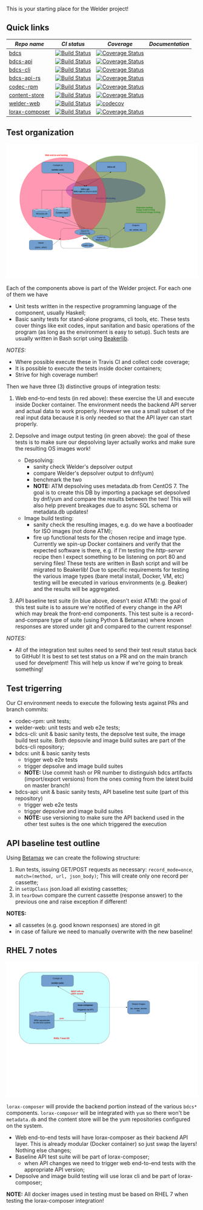 This is your starting place for the Welder project!


Quick links
-----------


| *Repo name* | *CI status* | *Coverage*  | *Documentation* |
|---------------------------------------------------|---|---|---|
| [bdcs](https://github.com/weldr/bdcs) | [![Build Status](https://travis-ci.org/weldr/bdcs.svg?branch=master)](https://travis-ci.org/weldr/bdcs) | [![Coverage Status](https://coveralls.io/repos/github/weldr/bdcs/badge.svg?branch=master)](https://coveralls.io/github/weldr/bdcs?branch=master) |   |
| [bdcs-api](https://github.com/weldr/bdcs-api) | [![Build Status](https://travis-ci.org/weldr/bdcs-api.svg?branch=master)](https://travis-ci.org/weldr/bdcs-api) | [![Coverage Status](https://coveralls.io/repos/github/weldr/bdcs-api/badge.svg?branch=master)](https://coveralls.io/github/weldr/bdcs-api?branch=master) |   |
| [bdcs-cli](https://github.com/weldr/bdcs-cli) | [![Build Status](https://travis-ci.org/weldr/bdcs-cli.svg?branch=master)](https://travis-ci.org/weldr/bdcs-cli) | [![Coverage Status](https://coveralls.io/repos/github/weldr/bdcs-cli/badge.svg?branch=master)](https://coveralls.io/github/weldr/bdcs-cli?branch=master) |   |
| [bdcs-api-rs](https://github.com/weldr/bdcs-api-rs) | [![Build Status](https://travis-ci.org/weldr/bdcs-api-rs.svg?branch=master)](https://travis-ci.org/weldr/bdcs-api-rs) | [![Coverage Status](https://coveralls.io/repos/github/weldr/bdcs-api-rs/badge.svg?branch=master)](https://coveralls.io/github/weldr/bdcs-api-rs?branch=master) |   |
| [codec-rpm](https://github.com/weldr/codec-rpm) | [![Build Status](https://travis-ci.org/weldr/codec-rpm.svg?branch=master)](https://travis-ci.org/weldr/codec-rpm) | [![Coverage Status](https://coveralls.io/repos/github/weldr/codec-rpm/badge.svg?branch=master)](https://coveralls.io/github/weldr/codec-rpm?branch=master) |   |
| [content-store](https://github.com/weldr/content-store) | [![Build Status](https://travis-ci.org/weldr/content-store.svg?branch=master)](https://travis-ci.org/weldr/content-store) | [![Coverage Status](https://coveralls.io/repos/github/weldr/content-store/badge.svg?branch=master)](https://coveralls.io/github/weldr/content-store?branch=master) |   |
| [welder-web](https://github.com/weldr/welder-web) | [![Build Status](https://travis-ci.org/weldr/welder-web.svg?branch=master)](https://travis-ci.org/weldr/welder-web) | [![codecov](https://codecov.io/gh/weldr/welder-web/branch/master/graph/badge.svg)](https://codecov.io/gh/weldr/welder-web) |   |
| [lorax-composer](https://github.com/rhinstaller/lorax) | [![Build Status](https://travis-ci.org/rhinstaller/lorax.svg?branch=lorax-composer)](https://travis-ci.org/rhinstaller/lorax) | [![Coverage Status](https://coveralls.io/repos/github/rhinstaller/lorax/badge.svg?branch=lorax-composer)](https://coveralls.io/github/rhinstaller/lorax?branch=lorax-composer) |   |


Test organization
-----------------

![Testing structure](images/welder_testing.svg "Testing structure")

Each of the components above is part of the Welder project. For each one of them we have

* Unit tests written in the respective programming language of the component, usually Haskell;
* Basic sanity tests for stand-alone programs, cli tools, etc. These tests cover things like
  exit codes, input sanitation and basic operations of the program (as long as the environment
  is easy to setup). Such tests are usually written in Bash script using
  [Beakerlib](https://github.com/beakerlib/beakerlib/).

*NOTES:*

- Where possible execute these in Travis CI and collect code coverage;
- It is possible to execute the tests inside docker containers;
- Strive for high coverage number!


Then we have three (3) distinctive groups of integration tests:

1. Web end-to-end tests (in red above): these exercise the UI and execute inside Docker
   container. The environment needs the backend API server and actual data to work
   properly. However we use a small subset of the real input data because it is only needed
   so that the API layer can start properly.

2. Depsolve and image output testing (in green above): the goal of these tests is to make sure
   our depsolving layer actually works and make sure the resulting OS images work!
   - Depsolving:
     - sanity check Welder's depsolver output
     - compare Welder's depsolver output to dnf(yum)
     - benchmark the two
     - **NOTE:** ATM depsolving uses metadata.db from CentOS 7. The goal is to create this DB by
       importing a package set depsolved by dnf/yum and compare the results between the two!
       This will also help prevent breakages due to async SQL schema or metadata.db updates!
   - Image build testing:
     - sanity check the resulting images, e.g. do we have a bootloader for ISO images (not done ATM);
     - fire up functional tests for the chosen recipe and image type. Currently we spin-up
       Docker containers and verify that the expected software is there, e.g. if I'm testing the
       *http-server* recipe then I expect something to be listening on port 80 and serving files!
       These tests are written in Bash script and will be migrated to Beakerlib! Due to specific
       requirements for testing the various image types (bare metal install, Docker, VM, etc) testing
       will be executed in various environments (e.g. Beaker) and the results will be aggregated.

3. API baseline test suite (in blue above, doesn't exist ATM): the goal of this test suite is to assure we're
   notified of every change in the API which may break the front-end components. This test suite
   is a record-and-compare type of suite (using Python & Betamax) where known responses are
   stored under git and compared to the current response!

*NOTES:*

- All of the integration test suites need to send their test result status back to GitHub!
  It is best to set test status on a PR and on the main branch used for develpment! This
  will help us know if we're going to break something!


Test trigerring
---------------

Our CI environment needs to execute the following tests against PRs and branch commits:

* codec-rpm: unit tests;
* welder-web: unit tests and web e2e tests;
* bdcs-cli: unit & basic sanity tests, the depsolve test suite, the image build test suite.
  Both depsovle and image build suites are part of the bdcs-cli repository;
* bdcs: unit & basic sanity tests
  - trigger web e2e tests
  - trigger depsolve and image build suites
  - **NOTE:** Use commit hash or PR number to distinguish bdcs artifacts (import/export versions)
    from the ones coming from the latest build on master branch!
* bdcs-api: unit & basic sanity tests, API baseline test suite (part of this repository)
  - trigger web e2e tests
  - trigger depsolve and image build suites
  - **NOTE:** use versioning to make sure the API backend used in the other test suites
    is the one which triggered the execution


API baseline test outline
--------------------------

Using
[Betamax](https://betamax.readthedocs.io/en/latest/integrations.html#unittest-integration)
we can create the following structure:

1. Run tests, issuing GET/POST requests as necessary: `record_mode=once`, `match=(method, url, json_body)`;
   This will create only one record per cassette;
2. in `setUpClass` json.load all existing cassettes;
3. in `tearDown` compare the current cassette (response answer) to the previous one and
   raise exception if different!

**NOTES:**

- all cassetes (e.g. good known responses) are stored in git
- in case of failure we need to manually overwrite with the new baseline!

RHEL 7 notes
------------

![RHEL 7 architecture](images/welder_rhel7.svg "RHEL 7 architecture")

`lorax-composer` will provide the backend portion instead of the various `bdcs*` components.
`lorax-composer` will be integrated with `yum` so there won't be `metadata.db` and the content
store will be the yum repositories configured on the system.

* Web end-to-end tests will have lorax-composer as their backend API layer. This is already
  modular (Docker container) so just swap the layers! Nothing else changes;
* Baseline API test suite will be part of lorax-composer;
  - when API changes we need to trigger web end-to-end tests with the appropriate API version;
* Depsolve and image build testing will use lorax cli and be part of lorax-composer;

**NOTE:** All docker images used in testing must be based on RHEL 7 when testing the
lorax-composer integration!
